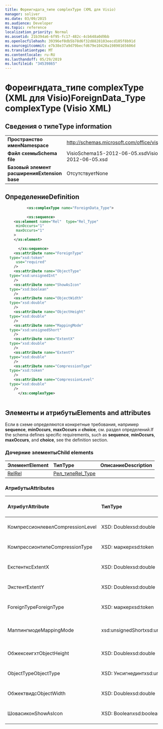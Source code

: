 ```yaml
---
title: Фореигндата_типе complexType (XML для Visio)
manager: soliver
ms.date: 03/09/2015
ms.audience: Developer
ms.topic: reference
localization_priority: Normal
ms.assetid: 21b394a6-6f95-fc17-482c-4cb648a0d9bb
ms.openlocfilehash: 39396ef0db5b78d6f32d8828103eecd105f8b91d
ms.sourcegitcommit: e7b38e37a9d79becfd679e10420a19890165606d
ms.translationtype: MT
ms.contentlocale: ru-RU
ms.lasthandoff: 05/29/2019
ms.locfileid: "34539865"
---
```

# <a name="foreigndatatype-complextype-visio-xml"></a><span data-ttu-id="a0c8a-102">Фореигндата_типе complexType (XML для Visio)</span><span class="sxs-lookup"><span data-stu-id="a0c8a-102">ForeignData_Type complexType (Visio XML)</span></span>

## <a name="type-information"></a><span data-ttu-id="a0c8a-103">Сведения о типе</span><span class="sxs-lookup"><span data-stu-id="a0c8a-103">Type information</span></span>

|||
|:-----|:-----|
|<span data-ttu-id="a0c8a-104">**Пространство имен**</span><span class="sxs-lookup"><span data-stu-id="a0c8a-104">**Namespace**</span></span> <br/> |http://schemas.microsoft.com/office/visio/2011/1/core  <br/> |
|<span data-ttu-id="a0c8a-105">**Файл схемы**</span><span class="sxs-lookup"><span data-stu-id="a0c8a-105">**Schema file**</span></span> <br/> |<span data-ttu-id="a0c8a-106">VisioSchema15-2012-06-05.xsd</span><span class="sxs-lookup"><span data-stu-id="a0c8a-106">VisioSchema15-2012-06-05.xsd</span></span>  <br/> |
|<span data-ttu-id="a0c8a-107">**Базовый элемент расширения**</span><span class="sxs-lookup"><span data-stu-id="a0c8a-107">**Extension base**</span></span> <br/> |<span data-ttu-id="a0c8a-108">Отсутствует</span><span class="sxs-lookup"><span data-stu-id="a0c8a-108">None</span></span>  <br/> |
   
## <a name="definition"></a><span data-ttu-id="a0c8a-109">Определение</span><span class="sxs-lookup"><span data-stu-id="a0c8a-109">Definition</span></span>

```XML
          <xs:complexType name="ForeignData_Type">
          
          <xs:sequence>
    <xs:element name="Rel"  type="Rel_Type"
     minOccurs="1"
     maxOccurs="1"
    >
    </xs:element>
    
      </xs:sequence>
    <xs:attribute name="ForeignType"
  type="xsd:token"
     use="required"
    />
    <xs:attribute name="ObjectType"
  type="xsd:unsignedInt"
    />
    <xs:attribute name="ShowAsIcon"
  type="xsd:boolean"
    />
    <xs:attribute name="ObjectWidth"
  type="xsd:double"
    />
    <xs:attribute name="ObjectHeight"
  type="xsd:double"
    />
    <xs:attribute name="MappingMode"
  type="xsd:unsignedShort"
    />
    <xs:attribute name="ExtentX"
  type="xsd:double"
    />
    <xs:attribute name="ExtentY"
  type="xsd:double"
    />
    <xs:attribute name="CompressionType"
  type="xsd:token"
    />
    <xs:attribute name="CompressionLevel"
  type="xsd:double"
    />
      </xs:complexType>
      
```

## <a name="elements-and-attributes"></a><span data-ttu-id="a0c8a-110">Элементы и атрибуты</span><span class="sxs-lookup"><span data-stu-id="a0c8a-110">Elements and attributes</span></span>

<span data-ttu-id="a0c8a-111">Если в схеме определяются конкретные требования, например **sequence**, **minOccurs**, **maxOccurs** и **choice**, см. раздел определений.</span><span class="sxs-lookup"><span data-stu-id="a0c8a-111">If the schema defines specific requirements, such as **sequence**, **minOccurs**, **maxOccurs**, and **choice**, see the definition section.</span></span> 
  
### <a name="child-elements"></a><span data-ttu-id="a0c8a-112">Дочерние элементы</span><span class="sxs-lookup"><span data-stu-id="a0c8a-112">Child elements</span></span>

|<span data-ttu-id="a0c8a-113">**Элемент**</span><span class="sxs-lookup"><span data-stu-id="a0c8a-113">**Element**</span></span>|<span data-ttu-id="a0c8a-114">**Тип**</span><span class="sxs-lookup"><span data-stu-id="a0c8a-114">**Type**</span></span>|<span data-ttu-id="a0c8a-115">**Описание**</span><span class="sxs-lookup"><span data-stu-id="a0c8a-115">**Description**</span></span>|
|:-----|:-----|:-----|
|[<span data-ttu-id="a0c8a-116">Rel</span><span class="sxs-lookup"><span data-stu-id="a0c8a-116">Rel</span></span>](rel-element-foreigndata_type-complextypevisio-xml.md) <br/> |[<span data-ttu-id="a0c8a-117">Рел_типе</span><span class="sxs-lookup"><span data-stu-id="a0c8a-117">Rel_Type</span></span>](rel_type-complextypevisio-xml.md) <br/> ||
   
### <a name="attributes"></a><span data-ttu-id="a0c8a-118">Атрибуты</span><span class="sxs-lookup"><span data-stu-id="a0c8a-118">Attributes</span></span>

|<span data-ttu-id="a0c8a-119">**Атрибут**</span><span class="sxs-lookup"><span data-stu-id="a0c8a-119">**Attribute**</span></span>|<span data-ttu-id="a0c8a-120">**Тип**</span><span class="sxs-lookup"><span data-stu-id="a0c8a-120">**Type**</span></span>|<span data-ttu-id="a0c8a-121">**Обязательный**</span><span class="sxs-lookup"><span data-stu-id="a0c8a-121">**Required**</span></span>|<span data-ttu-id="a0c8a-122">**Описание**</span><span class="sxs-lookup"><span data-stu-id="a0c8a-122">**Description**</span></span>|<span data-ttu-id="a0c8a-123">**Возможные значения**</span><span class="sxs-lookup"><span data-stu-id="a0c8a-123">**Possible values**</span></span>|
|:-----|:-----|:-----|:-----|:-----|
|<span data-ttu-id="a0c8a-124">Компрессионлевел</span><span class="sxs-lookup"><span data-stu-id="a0c8a-124">CompressionLevel</span></span>  <br/> |<span data-ttu-id="a0c8a-125">XSD: Double</span><span class="sxs-lookup"><span data-stu-id="a0c8a-125">xsd:double</span></span>  <br/> |<span data-ttu-id="a0c8a-126">необязательный</span><span class="sxs-lookup"><span data-stu-id="a0c8a-126">optional</span></span>  <br/> ||<span data-ttu-id="a0c8a-127">Значения типа XSD: Double.</span><span class="sxs-lookup"><span data-stu-id="a0c8a-127">Values of the xsd:double type.</span></span>  <br/> |
|<span data-ttu-id="a0c8a-128">Компрессионтипе</span><span class="sxs-lookup"><span data-stu-id="a0c8a-128">CompressionType</span></span>  <br/> |<span data-ttu-id="a0c8a-129">XSD: маркер</span><span class="sxs-lookup"><span data-stu-id="a0c8a-129">xsd:token</span></span>  <br/> |<span data-ttu-id="a0c8a-130">необязательный</span><span class="sxs-lookup"><span data-stu-id="a0c8a-130">optional</span></span>  <br/> ||<span data-ttu-id="a0c8a-131">Значения типа маркера XSD:.</span><span class="sxs-lookup"><span data-stu-id="a0c8a-131">Values of the xsd:token type.</span></span>  <br/> |
|<span data-ttu-id="a0c8a-132">Екстенткс</span><span class="sxs-lookup"><span data-stu-id="a0c8a-132">ExtentX</span></span>  <br/> |<span data-ttu-id="a0c8a-133">XSD: Double</span><span class="sxs-lookup"><span data-stu-id="a0c8a-133">xsd:double</span></span>  <br/> |<span data-ttu-id="a0c8a-134">необязательный</span><span class="sxs-lookup"><span data-stu-id="a0c8a-134">optional</span></span>  <br/> ||<span data-ttu-id="a0c8a-135">Значения типа XSD: Double.</span><span class="sxs-lookup"><span data-stu-id="a0c8a-135">Values of the xsd:double type.</span></span>  <br/> |
|<span data-ttu-id="a0c8a-136">Экстент</span><span class="sxs-lookup"><span data-stu-id="a0c8a-136">ExtentY</span></span>  <br/> |<span data-ttu-id="a0c8a-137">XSD: Double</span><span class="sxs-lookup"><span data-stu-id="a0c8a-137">xsd:double</span></span>  <br/> |<span data-ttu-id="a0c8a-138">необязательный</span><span class="sxs-lookup"><span data-stu-id="a0c8a-138">optional</span></span>  <br/> ||<span data-ttu-id="a0c8a-139">Значения типа XSD: Double.</span><span class="sxs-lookup"><span data-stu-id="a0c8a-139">Values of the xsd:double type.</span></span>  <br/> |
|<span data-ttu-id="a0c8a-140">ForeignType</span><span class="sxs-lookup"><span data-stu-id="a0c8a-140">ForeignType</span></span>  <br/> |<span data-ttu-id="a0c8a-141">XSD: маркер</span><span class="sxs-lookup"><span data-stu-id="a0c8a-141">xsd:token</span></span>  <br/> |<span data-ttu-id="a0c8a-142">Обязательный</span><span class="sxs-lookup"><span data-stu-id="a0c8a-142">required</span></span>  <br/> ||<span data-ttu-id="a0c8a-143">Значения типа маркера XSD:.</span><span class="sxs-lookup"><span data-stu-id="a0c8a-143">Values of the xsd:token type.</span></span>  <br/> |
|<span data-ttu-id="a0c8a-144">Маппингмоде</span><span class="sxs-lookup"><span data-stu-id="a0c8a-144">MappingMode</span></span>  <br/> |<span data-ttu-id="a0c8a-145">xsd:unsignedShort</span><span class="sxs-lookup"><span data-stu-id="a0c8a-145">xsd:unsignedShort</span></span>  <br/> |<span data-ttu-id="a0c8a-146">необязательный</span><span class="sxs-lookup"><span data-stu-id="a0c8a-146">optional</span></span>  <br/> ||<span data-ttu-id="a0c8a-147">Значения для типа xsd:unsignedShort.</span><span class="sxs-lookup"><span data-stu-id="a0c8a-147">Values of the xsd:unsignedShort type.</span></span>  <br/> |
|<span data-ttu-id="a0c8a-148">Обжексеигхт</span><span class="sxs-lookup"><span data-stu-id="a0c8a-148">ObjectHeight</span></span>  <br/> |<span data-ttu-id="a0c8a-149">XSD: Double</span><span class="sxs-lookup"><span data-stu-id="a0c8a-149">xsd:double</span></span>  <br/> |<span data-ttu-id="a0c8a-150">необязательный</span><span class="sxs-lookup"><span data-stu-id="a0c8a-150">optional</span></span>  <br/> ||<span data-ttu-id="a0c8a-151">Значения типа XSD: Double.</span><span class="sxs-lookup"><span data-stu-id="a0c8a-151">Values of the xsd:double type.</span></span>  <br/> |
|<span data-ttu-id="a0c8a-152">ObjectType</span><span class="sxs-lookup"><span data-stu-id="a0c8a-152">ObjectType</span></span>  <br/> |<span data-ttu-id="a0c8a-153">XSD: Унсигнединт</span><span class="sxs-lookup"><span data-stu-id="a0c8a-153">xsd:unsignedInt</span></span>  <br/> |<span data-ttu-id="a0c8a-154">необязательный</span><span class="sxs-lookup"><span data-stu-id="a0c8a-154">optional</span></span>  <br/> ||<span data-ttu-id="a0c8a-155">Значения типа XSD: Унсигнединт.</span><span class="sxs-lookup"><span data-stu-id="a0c8a-155">Values of the xsd:unsignedInt type.</span></span>  <br/> |
|<span data-ttu-id="a0c8a-156">Обжектвидс</span><span class="sxs-lookup"><span data-stu-id="a0c8a-156">ObjectWidth</span></span>  <br/> |<span data-ttu-id="a0c8a-157">XSD: Double</span><span class="sxs-lookup"><span data-stu-id="a0c8a-157">xsd:double</span></span>  <br/> |<span data-ttu-id="a0c8a-158">необязательный</span><span class="sxs-lookup"><span data-stu-id="a0c8a-158">optional</span></span>  <br/> ||<span data-ttu-id="a0c8a-159">Значения типа XSD: Double.</span><span class="sxs-lookup"><span data-stu-id="a0c8a-159">Values of the xsd:double type.</span></span>  <br/> |
|<span data-ttu-id="a0c8a-160">Шовасикон</span><span class="sxs-lookup"><span data-stu-id="a0c8a-160">ShowAsIcon</span></span>  <br/> |<span data-ttu-id="a0c8a-161">XSD: Boolean</span><span class="sxs-lookup"><span data-stu-id="a0c8a-161">xsd:boolean</span></span>  <br/> |<span data-ttu-id="a0c8a-162">необязательный</span><span class="sxs-lookup"><span data-stu-id="a0c8a-162">optional</span></span>  <br/> ||<span data-ttu-id="a0c8a-163">Значения типа XSD: Boolean.</span><span class="sxs-lookup"><span data-stu-id="a0c8a-163">Values of the xsd:boolean type.</span></span>  <br/> |
   

